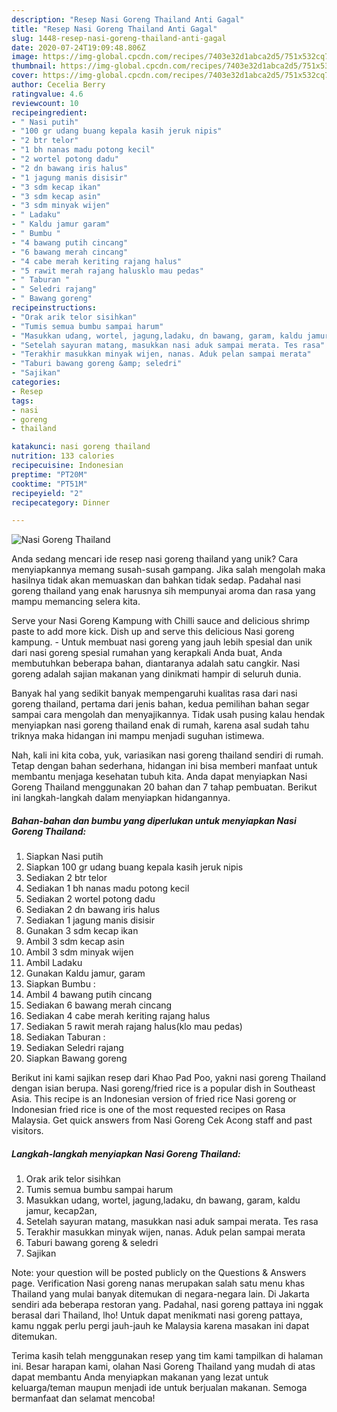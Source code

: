 ```yaml
---
description: "Resep Nasi Goreng Thailand Anti Gagal"
title: "Resep Nasi Goreng Thailand Anti Gagal"
slug: 1448-resep-nasi-goreng-thailand-anti-gagal
date: 2020-07-24T19:09:48.806Z
image: https://img-global.cpcdn.com/recipes/7403e32d1abca2d5/751x532cq70/nasi-goreng-thailand-foto-resep-utama.jpg
thumbnail: https://img-global.cpcdn.com/recipes/7403e32d1abca2d5/751x532cq70/nasi-goreng-thailand-foto-resep-utama.jpg
cover: https://img-global.cpcdn.com/recipes/7403e32d1abca2d5/751x532cq70/nasi-goreng-thailand-foto-resep-utama.jpg
author: Cecelia Berry
ratingvalue: 4.6
reviewcount: 10
recipeingredient:
- " Nasi putih"
- "100 gr udang buang kepala kasih jeruk nipis"
- "2 btr telor"
- "1 bh nanas madu potong kecil"
- "2 wortel potong dadu"
- "2 dn bawang iris halus"
- "1 jagung manis disisir"
- "3 sdm kecap ikan"
- "3 sdm kecap asin"
- "3 sdm minyak wijen"
- " Ladaku"
- " Kaldu jamur garam"
- " Bumbu "
- "4 bawang putih cincang"
- "6 bawang merah cincang"
- "4 cabe merah keriting rajang halus"
- "5 rawit merah rajang halusklo mau pedas"
- " Taburan "
- " Seledri rajang"
- " Bawang goreng"
recipeinstructions:
- "Orak arik telor sisihkan"
- "Tumis semua bumbu sampai harum"
- "Masukkan udang, wortel, jagung,ladaku, dn bawang, garam, kaldu jamur, kecap2an,"
- "Setelah sayuran matang, masukkan nasi aduk sampai merata. Tes rasa"
- "Terakhir masukkan minyak wijen, nanas. Aduk pelan sampai merata"
- "Taburi bawang goreng &amp; seledri"
- "Sajikan"
categories:
- Resep
tags:
- nasi
- goreng
- thailand

katakunci: nasi goreng thailand 
nutrition: 133 calories
recipecuisine: Indonesian
preptime: "PT20M"
cooktime: "PT51M"
recipeyield: "2"
recipecategory: Dinner

---
```



![Nasi Goreng Thailand](https://img-global.cpcdn.com/recipes/7403e32d1abca2d5/751x532cq70/nasi-goreng-thailand-foto-resep-utama.jpg)

Anda sedang mencari ide resep nasi goreng thailand yang unik? Cara menyiapkannya memang susah-susah gampang. Jika salah mengolah maka hasilnya tidak akan memuaskan dan bahkan tidak sedap. Padahal nasi goreng thailand yang enak harusnya sih mempunyai aroma dan rasa yang mampu memancing selera kita.

Serve your Nasi Goreng Kampung with Chilli sauce and delicious shrimp paste to add more kick. Dish up and serve this delicious Nasi goreng kampung. - Untuk membuat nasi goreng yang jauh lebih spesial dan unik dari nasi goreng spesial rumahan yang kerapkali Anda buat, Anda membutuhkan beberapa bahan, diantaranya adalah satu cangkir. Nasi goreng adalah sajian makanan yang dinikmati hampir di seluruh dunia.

Banyak hal yang sedikit banyak mempengaruhi kualitas rasa dari nasi goreng thailand, pertama dari jenis bahan, kedua pemilihan bahan segar sampai cara mengolah dan menyajikannya. Tidak usah pusing kalau hendak menyiapkan nasi goreng thailand enak di rumah, karena asal sudah tahu triknya maka hidangan ini mampu menjadi suguhan istimewa.


Nah, kali ini kita coba, yuk, variasikan nasi goreng thailand sendiri di rumah. Tetap dengan bahan sederhana, hidangan ini bisa memberi manfaat untuk membantu menjaga kesehatan tubuh kita. Anda dapat menyiapkan Nasi Goreng Thailand menggunakan 20 bahan dan 7 tahap pembuatan. Berikut ini langkah-langkah dalam menyiapkan hidangannya.

<!--inarticleads1-->

##### Bahan-bahan dan bumbu yang diperlukan untuk menyiapkan Nasi Goreng Thailand:

1. Siapkan  Nasi putih
1. Siapkan 100 gr udang buang kepala kasih jeruk nipis
1. Sediakan 2 btr telor
1. Sediakan 1 bh nanas madu potong kecil
1. Sediakan 2 wortel potong dadu
1. Sediakan 2 dn bawang iris halus
1. Sediakan 1 jagung manis disisir
1. Gunakan 3 sdm kecap ikan
1. Ambil 3 sdm kecap asin
1. Ambil 3 sdm minyak wijen
1. Ambil  Ladaku
1. Gunakan  Kaldu jamur, garam
1. Siapkan  Bumbu :
1. Ambil 4 bawang putih cincang
1. Sediakan 6 bawang merah cincang
1. Sediakan 4 cabe merah keriting rajang halus
1. Sediakan 5 rawit merah rajang halus(klo mau pedas)
1. Sediakan  Taburan :
1. Sediakan  Seledri rajang
1. Siapkan  Bawang goreng


Berikut ini kami sajikan resep dari Khao Pad Poo, yakni nasi goreng Thailand dengan isian berupa. Nasi goreng/fried rice is a popular dish in Southeast Asia. This recipe is an Indonesian version of fried rice Nasi goreng or Indonesian fried rice is one of the most requested recipes on Rasa Malaysia. Get quick answers from Nasi Goreng Cek Acong staff and past visitors. 

<!--inarticleads2-->

##### Langkah-langkah menyiapkan Nasi Goreng Thailand:

1. Orak arik telor sisihkan
1. Tumis semua bumbu sampai harum
1. Masukkan udang, wortel, jagung,ladaku, dn bawang, garam, kaldu jamur, kecap2an,
1. Setelah sayuran matang, masukkan nasi aduk sampai merata. Tes rasa
1. Terakhir masukkan minyak wijen, nanas. Aduk pelan sampai merata
1. Taburi bawang goreng &amp; seledri
1. Sajikan


Note: your question will be posted publicly on the Questions &amp; Answers page. Verification Nasi goreng nanas merupakan salah satu menu khas Thailand yang mulai banyak ditemukan di negara-negara lain. Di Jakarta sendiri ada beberapa restoran yang. Padahal, nasi goreng pattaya ini nggak berasal dari Thailand, lho! Untuk dapat menikmati nasi goreng pattaya, kamu nggak perlu pergi jauh-jauh ke Malaysia karena masakan ini dapat ditemukan. 

Terima kasih telah menggunakan resep yang tim kami tampilkan di halaman ini. Besar harapan kami, olahan Nasi Goreng Thailand yang mudah di atas dapat membantu Anda menyiapkan makanan yang lezat untuk keluarga/teman maupun menjadi ide untuk berjualan makanan. Semoga bermanfaat dan selamat mencoba!
